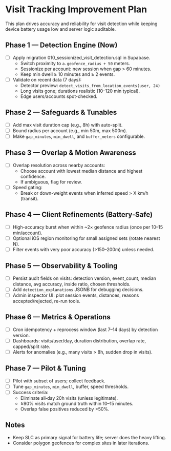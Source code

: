 # Visit Tracking Improvement Plan

This plan drives accuracy and reliability for visit detection while keeping device battery usage low and server logic auditable.

## Phase 1 — Detection Engine (Now)

- [ ] Apply migration 010_sessionized_visit_detection.sql in Supabase.
  - Switch proximity to `a.geofence_radius + 50` meters.
  - Sessionize per account: new session when gap > 60 minutes.
  - Keep min dwell ≥ 10 minutes and ≥ 2 events.
- [ ] Validate on recent data (7 days):
  - Detector preview: `detect_visits_from_location_events(user, 24)`
  - Long visits gone; durations realistic (10–120 min typical).
  - Edge users/accounts spot-checked.

## Phase 2 — Safeguards & Tunables

- [ ] Add max visit duration cap (e.g., 8h) with auto-split.
- [ ] Bound radius per account (e.g., min 50m, max 500m).
- [ ] Make `gap_minutes`, `min_dwell`, and `buffer_meters` configurable.

## Phase 3 — Overlap & Motion Awareness

- [ ] Overlap resolution across nearby accounts:
  - Choose account with lowest median distance and highest confidence.
  - If ambiguous, flag for review.
- [ ] Speed gating:
  - Break or down-weight events when inferred speed > X km/h (transit).

## Phase 4 — Client Refinements (Battery‑Safe)

- [ ] High-accuracy burst when within ~2× geofence radius (once per 10–15 min/account).
- [ ] Optional iOS region monitoring for small assigned sets (rotate nearest N).
- [ ] Filter events with very poor accuracy (>150–200m) unless needed.

## Phase 5 — Observability & Tooling

- [ ] Persist audit fields on visits: detection version, event_count, median distance, avg accuracy, inside ratio, chosen thresholds.
- [ ] Add `detection_explanations` JSONB for debugging decisions.
- [ ] Admin inspector UI: plot session events, distances, reasons accepted/rejected, re-run tools.

## Phase 6 — Metrics & Operations

- [ ] Cron idempotency + reprocess window (last 7–14 days) by detection version.
- [ ] Dashboards: visits/user/day, duration distribution, overlap rate, capped/split rate.
- [ ] Alerts for anomalies (e.g., many visits > 8h, sudden drop in visits).

## Phase 7 — Pilot & Tuning

- [ ] Pilot with subset of users; collect feedback.
- [ ] Tune `gap_minutes`, `min_dwell`, buffer, speed thresholds.
- [ ] Success criteria: 
  - Eliminate all‑day 20h visits (unless legitimate).
  - ≥90% visits match ground truth within 10–15 minutes.
  - Overlap false positives reduced by >50%.

## Notes

- Keep SLC as primary signal for battery life; server does the heavy lifting.
- Consider polygon geofences for complex sites in later iterations.

